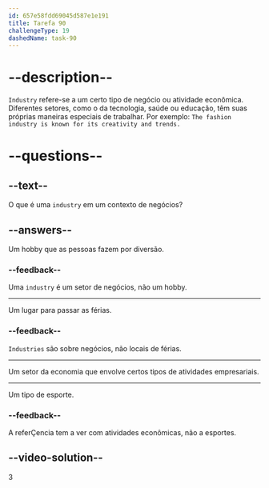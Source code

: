 ```yaml
---
id: 657e58fdd69045d587e1e191
title: Tarefa 90
challengeType: 19
dashedName: task-90
---
```


# --description--

`Industry` refere-se a um certo tipo de negócio ou atividade econômica. Diferentes setores, como o da tecnologia, saúde ou educação, têm suas próprias maneiras especiais de trabalhar. Por exemplo: `The fashion industry is known for its creativity and trends.`

# --questions--

## --text--

O que é uma `industry` em um contexto de negócios?

## --answers--

Um hobby que as pessoas fazem por diversão.

### --feedback--

Uma `industry` é um setor de negócios, não um hobby.

---

Um lugar para passar as férias.

### --feedback--

`Industries` são sobre negócios, não locais de férias.

---

Um setor da economia que envolve certos tipos de atividades empresariais.

---

Um tipo de esporte.

### --feedback--

A referÇencia tem a ver com atividades econômicas, não a esportes.

## --video-solution--

3

